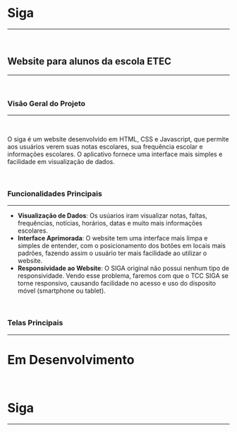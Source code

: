 <h1>Siga</h1>
<hr>
<br>
<h2>
  Website para alunos da escola ETEC
</h2>
<hr>
<br>
<h3>
  Visão Geral do Projeto
</h3>
<hr>
<br>
<p>
	O siga é um website desenvolvido em HTML, CSS e Javascript, que permite aos usuários     verem suas notas escolares, sua frequência escolar e informações escolares. O aplicativo fornece uma interface mais simples e facilidade em visualização de dados.
</p>
<br>
<h3>
  Funcionalidades Principais
</h3>
<hr>
<ul>
  <li>
    <strong>Visualização de Dados</strong>: Os usúarios iram visualizar notas, faltas, frequências, notícias, horários, datas e muito mais informações escolares. 
  </li>
  <li>
    <strong>Interface Aprimorada</strong>: O website tem uma interface mais limpa e simples de entender, com o posicionamento dos botões em locais mais padrões, fazendo assim o usuário ter mais facilidade ao utilizar o website.
  </li>
  <li>
    <strong>Responsividade ao Website</strong>: O SIGA original não possui nenhum tipo de responsividade. Vendo esse problema, faremos com que o TCC SIGA se torne responsivo, causando facilidade no acesso e uso do disposito móvel (smartphone ou tablet).
  </li>
</ul>
<br>
<h3>
  Telas Principais
</h3>
<hr>
<h1>
  Em Desenvolvimento
</h1>
<br>
<h1>
  Siga
</h1>
<hr>

